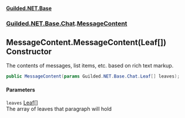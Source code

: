 
#### [Guilded.NET.Base](index 'index')
### [Guilded.NET.Base.Chat](index#Guilded_NET_Base_Chat 'Guilded.NET.Base.Chat').[MessageContent](MessageContent 'Guilded.NET.Base.Chat.MessageContent')
## MessageContent.MessageContent(Leaf[]) Constructor
The contents of messages, list items, etc. based on rich text markup.  
```csharp
public MessageContent(params Guilded.NET.Base.Chat.Leaf[] leaves);
```

#### Parameters
<a name='Guilded_NET_Base_Chat_MessageContent_MessageContent(Guilded_NET_Base_Chat_Leaf__)_leaves'></a>
`leaves` [Leaf](Leaf 'Guilded.NET.Base.Chat.Leaf')[[]](https://docs.microsoft.com/en-us/dotnet/api/System.Array 'System.Array')  
The array of leaves that paragraph will hold
  
